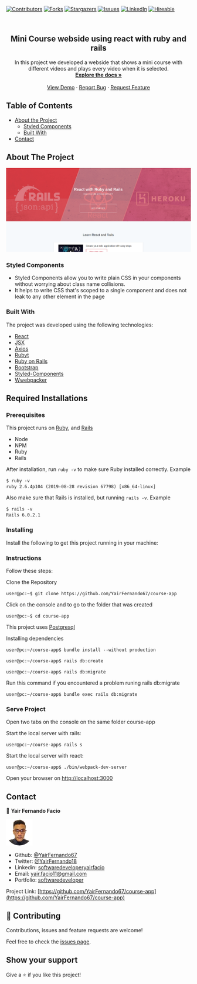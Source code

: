 [![Contributors][contributors-shield]][contributors-url]
[![Forks][forks-shield]][forks-url]
[![Stargazers][stars-shield]][stars-url]
[![Issues][issues-shield]][issues-url]
[![LinkedIn][linkedin-shield2]][linkedin-url2]
[![Hireable][hireable]][hireable-url]

<!-- PROJECT LOGO -->
<br />
<p align="center">
 <h2 align="center"> Mini Course webside using react with ruby and rails </h2>

  <p align="center">
      In this project we developed a webside that shows a mini course with
different videos and plays every video when it is selected.
    <br />
    <a href="https://github.com/YairFernando67/course-app"><strong>Explore the docs »</strong></a>
    <br />
    <br />
    <a href="https://github.com/YairFernando67/course-app">View Demo</a>
    ·
    <a href="https://github.com/YairFernando67/course-app/issues">Report Bug</a>
    ·
    <a href="https://github.com/YairFernando67/course-app/issues">Request Feature</a>
  </p>

</p>

## Table of Contents
* [About the Project](#about-the-project)
  * [Styled Components](#Styled-Components)
  * [Built With](#built-with)
* [Contact](#contact)

## About The Project

![Screenshot Image](app/assets/images/logoRepo.jpeg) 

### Styled Components
* Styled Components allow you to write plain CSS in your components without worrying about class name collisions. 
* It helps to write CSS that's scoped to a single component and does not leak to any other element in the page

### Built With
The project was developed using the following technologies:
- [React](https://es.reactjs.org/)
- [JSX](https://reactjs.org/docs/introducing-jsx.html)
- [Axios](https://github.com/axios/axios)
- [Rubyt](https://www.ruby-lang.org/es/)
- [Ruby on Rails](https://rubyonrails.org/)
- [Bootstrap](https://getbootstrap.com/docs/4.3/getting-started/introduction/)
- [Styled-Components](https://www.styled-components.com/)
- [Wwebpacker](https://github.com/rails/webpacker)


## Required Installations

### Prerequisites

This project runs on [Ruby](https://www.ruby-lang.org/en/documentation/installation/), and [Rails](http://installrails.com/)

* Node
* NPM
* Ruby
* Rails

After installation, run `ruby -v` to make sure Ruby installed correctly. Example
```
$ ruby -v
ruby 2.6.4p104 (2019-08-28 revision 67798) [x86_64-linux]
```

Also make sure that Rails is installed, but running `rails -v`. 
Example
```
$ rails -v
Rails 6.0.2.1
```

### Installing

<p>Install the following to get this project running in your machine:</p>

### Instructions

<p>Follow these steps:</p>

Clone the Repository

```Shell
user@pc:~$ git clone https://github.com/YairFernando67/course-app
```

Click on the console and to go to the folder that was created

```Shell
user@pc:~$ cd course-app
```

This project uses [Postgresql](https://tecadmin.net/install-postgresql-server-on-ubuntu/)

Installing dependencies

```Shell
user@pc:~/course-app$ bundle install --without production
```

```Shell
user@pc:~/course-app$ rails db:create
```

```Shell
user@pc:~/course-app$ rails db:migrate
```

Run this command if you encountered a problem runing rails db:migrate

```Shell
user@pc:~/course-app$ bundle exec rails db:migrate
```

### Serve Project

Open two tabs on the console on the same folder course-app

Start the local server with rails:

```Shell
user@pc:~/course-app$ rails s
```

Start the local server with react:

```Shell
user@pc:~/course-app$ ./bin/webpack-dev-server
```

Open your browser on [http://localhost:3000](http://localhost:3000)


## Contact

👤 **Yair Fernando Facio**

<a href="https://yairfernando67.github.io/Portfolio/" target="_blank">
    
  ![Screenshot Image](app/assets/images/logo.jpg) 

</a>

- Github: [@YairFernando67](https://github.com/YairFernando67)
- Twitter: [@YairFernando18](https://twitter.com/YairFernando18)
- Linkedin: [softwaredeveloperyairfacio](https://www.linkedin.com/in/softwaredeveloperyairfacio/)
- Email: [yair.facio11@gmail.com](https://mail.google.com/mail/?view=cm&fs=1&tf=1&to=yair.facio11@gmail.com)
- Portfolio: [softwaredeveloper](https://yairfernando67.github.io/Portfolio/)

<p align="center">

  Project Link: [https://github.com/YairFernando67/course-app](https://github.com/YairFernando67/course-app)

</p>

## 🤝 Contributing

Contributions, issues and feature requests are welcome!

Feel free to check the [issues page](https://github.com/YairFernando67/course-app/issues).

## Show your support

Give a ⭐️ if you like this project!

<!-- MARKDOWN LINKS & IMAGES -->
[contributors-shield]: https://img.shields.io/github/contributors/YairFernando67/course-app.svg?style=flat-square
[contributors-url]: https://github.com/YairFernando67/course-app/graphs/contributors
[forks-shield]: https://img.shields.io/github/forks/YairFernando67/course-app.svg?style=flat-square
[forks-url]: https://github.com/YairFernando67/course-app/network/members
[stars-shield]: https://img.shields.io/github/stars/YairFernando67/course-app.svg?style=flat-square
[stars-url]: https://github.com/YairFernando67/course-app/stargazers
[issues-shield]: https://img.shields.io/github/issues/YairFernando67/course-app.svg?style=flat-square
[issues-url]: https://github.com/YairFernando67/course-app/issues
[license-shield]: https://img.shields.io/github/license/YairFernando67/course-app.svg?style=flat-square
[license-url]: https://github.com/YairFernando67/course-app/blob/master/LICENSE.txt
[linkedin-shield2]: https://img.shields.io/badge/-LinkedIn-black.svg?style=flat-square&logo=linkedin&colorB=555
[linkedin-url2]: https://www.linkedin.com/in/softwaredeveloperyairfacio/
[hireable]: https://cdn.rawgit.com/hiendv/hireable/master/styles/flat/yes.svg
[hireable-url]: https://www.linkedin.com/in/softwaredeveloperyairfacio/

